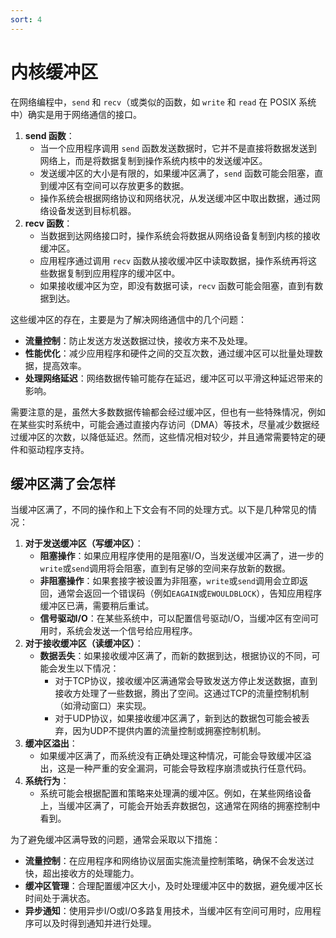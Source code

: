 ```yaml
---
sort: 4
---
```


# 内核缓冲区


在网络编程中，`send` 和 `recv`（或类似的函数，如 `write` 和 `read` 在 POSIX 系统中）确实是用于网络通信的接口。
1. **send 函数**：
   - 当一个应用程序调用 `send` 函数发送数据时，它并不是直接将数据发送到网络上，而是将数据复制到操作系统内核中的发送缓冲区。
   - 发送缓冲区的大小是有限的，如果缓冲区满了，`send` 函数可能会阻塞，直到缓冲区有空间可以存放更多的数据。
   - 操作系统会根据网络协议和网络状况，从发送缓冲区中取出数据，通过网络设备发送到目标机器。
2. **recv 函数**：
   - 当数据到达网络接口时，操作系统会将数据从网络设备复制到内核的接收缓冲区。
   - 应用程序通过调用 `recv` 函数从接收缓冲区中读取数据，操作系统再将这些数据复制到应用程序的缓冲区中。
   - 如果接收缓冲区为空，即没有数据可读，`recv` 函数可能会阻塞，直到有数据到达。

这些缓冲区的存在，主要是为了解决网络通信中的几个问题：
- **流量控制**：防止发送方发送数据过快，接收方来不及处理。
- **性能优化**：减少应用程序和硬件之间的交互次数，通过缓冲区可以批量处理数据，提高效率。
- **处理网络延迟**：网络数据传输可能存在延迟，缓冲区可以平滑这种延迟带来的影响。

需要注意的是，虽然大多数数据传输都会经过缓冲区，但也有一些特殊情况，例如在某些实时系统中，可能会通过直接内存访问（DMA）等技术，尽量减少数据经过缓冲区的次数，以降低延迟。然而，这些情况相对较少，并且通常需要特定的硬件和驱动程序支持。

## 缓冲区满了会怎样

当缓冲区满了，不同的操作和上下文会有不同的处理方式。以下是几种常见的情况：
1. **对于发送缓冲区（写缓冲区）**：
   - **阻塞操作**：如果应用程序使用的是阻塞I/O，当发送缓冲区满了，进一步的`write`或`send`调用将会阻塞，直到有足够的空间来存放新的数据。
   - **非阻塞操作**：如果套接字被设置为非阻塞，`write`或`send`调用会立即返回，通常会返回一个错误码（例如`EAGAIN`或`EWOULDBLOCK`），告知应用程序缓冲区已满，需要稍后重试。
   - **信号驱动I/O**：在某些系统中，可以配置信号驱动I/O，当缓冲区有空间可用时，系统会发送一个信号给应用程序。
2. **对于接收缓冲区（读缓冲区）**：
   - **数据丢失**：如果接收缓冲区满了，而新的数据到达，根据协议的不同，可能会发生以下情况：
     - 对于TCP协议，接收缓冲区满通常会导致发送方停止发送数据，直到接收方处理了一些数据，腾出了空间。这通过TCP的流量控制机制（如滑动窗口）来实现。
     - 对于UDP协议，如果接收缓冲区满了，新到达的数据包可能会被丢弃，因为UDP不提供内置的流量控制或拥塞控制机制。
3. **缓冲区溢出**：
   - 如果缓冲区满了，而系统没有正确处理这种情况，可能会导致缓冲区溢出，这是一种严重的安全漏洞，可能会导致程序崩溃或执行任意代码。
4. **系统行为**：
   - 系统可能会根据配置和策略来处理满的缓冲区。例如，在某些网络设备上，当缓冲区满了，可能会开始丢弃数据包，这通常在网络的拥塞控制中看到。

为了避免缓冲区满导致的问题，通常会采取以下措施：
- **流量控制**：在应用程序和网络协议层面实施流量控制策略，确保不会发送过快，超出接收方的处理能力。
- **缓冲区管理**：合理配置缓冲区大小，及时处理缓冲区中的数据，避免缓冲区长时间处于满状态。
- **异步通知**：使用异步I/O或I/O多路复用技术，当缓冲区有空间可用时，应用程序可以及时得到通知并进行处理。

